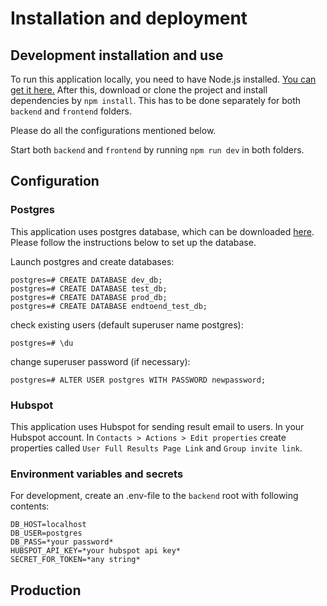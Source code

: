 # Installation and deployment

## Development installation and use

To run this application locally, you need to have Node.js installed. [You can get it here.](https://nodejs.org/en/download/package-manager/) After this, download or clone the project and install dependencies by `npm install`. This has to be done separately for both `backend` and `frontend` folders.

Please do all the configurations mentioned below.

Start both `backend` and `frontend` by running `npm run dev` in both folders.

## Configuration

### Postgres

This application uses postgres database, which can be downloaded [here](https://www.postgresql.org/download/). Please follow the instructions below to set up the database.

Launch postgres and create databases:

```
postgres=# CREATE DATABASE dev_db;
postgres=# CREATE DATABASE test_db;
postgres=# CREATE DATABASE prod_db;
postgres=# CREATE DATABASE endtoend_test_db;
```

check existing users (default superuser name postgres):

```
postgres=# \du
```

change superuser password (if necessary):

```
postgres=# ALTER USER postgres WITH PASSWORD newpassword;
```

### Hubspot

This application uses Hubspot for sending result email to users. In your Hubspot account. In `Contacts > Actions > Edit properties` create properties called `User Full Results Page Link` and `Group invite link`. 

### Environment variables and secrets

For development, create an .env-file to the `backend` root with following contents:

```
DB_HOST=localhost
DB_USER=postgres
DB_PASS=*your password*
HUBSPOT_API_KEY=*your hubspot api key*
SECRET_FOR_TOKEN=*any string*
```


## Production


